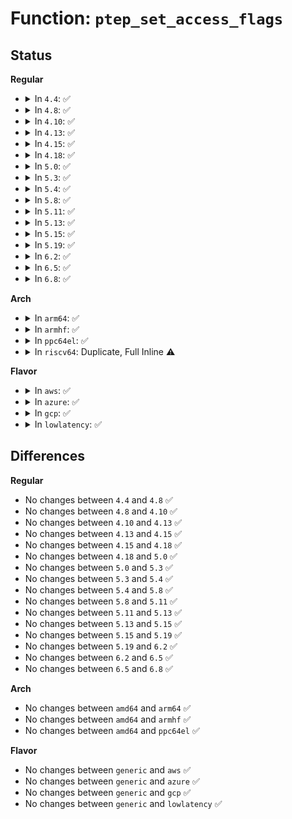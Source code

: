 # Function: <code>ptep_set_access_flags</code>

## Status
<b>Regular</b>
<ul>
<li>
<details>
<summary>In <code>4.4</code>: ✅</summary>

```c
int ptep_set_access_flags(struct vm_area_struct *vma, long unsigned int address, pte_t *ptep, pte_t entry, int dirty);
```

**Collision:** Unique Global

**Inline:** No

**Transformation:** False

**Instances:**

```
In arch/x86/mm/pgtable.c (ffffffff81070f50)
Location: arch/x86/mm/pgtable.c:409
Inline: False
Direct callers:
  - mm/memory.c:do_wp_page
  - mm/memory.c:do_wp_page
  - mm/memory.c:handle_mm_fault
  - mm/hugetlb.c:hugetlb_cow
  - mm/hugetlb.c:hugetlb_fault
```
**Symbols:**

```
ffffffff81070f50-ffffffff81070f7f: ptep_set_access_flags (STB_GLOBAL)
```
</details>
</li>
<li>
<details>
<summary>In <code>4.8</code>: ✅</summary>

```c
int ptep_set_access_flags(struct vm_area_struct *vma, long unsigned int address, pte_t *ptep, pte_t entry, int dirty);
```

**Collision:** Unique Global

**Inline:** No

**Transformation:** False

**Instances:**

```
In arch/x86/mm/pgtable.c (ffffffff81070e90)
Location: arch/x86/mm/pgtable.c:413
Inline: False
Direct callers:
  - mm/memory.c:handle_mm_fault
  - mm/memory.c:do_wp_page
  - mm/memory.c:do_wp_page
  - mm/hugetlb.c:hugetlb_fault
  - mm/hugetlb.c:hugetlb_cow
```
**Symbols:**

```
ffffffff81070e90-ffffffff81070ebf: ptep_set_access_flags (STB_GLOBAL)
```
</details>
</li>
<li>
<details>
<summary>In <code>4.10</code>: ✅</summary>

```c
int ptep_set_access_flags(struct vm_area_struct *vma, long unsigned int address, pte_t *ptep, pte_t entry, int dirty);
```

**Collision:** Unique Global

**Inline:** No

**Transformation:** False

**Instances:**

```
In arch/x86/mm/pgtable.c (ffffffff81074a10)
Location: arch/x86/mm/pgtable.c:413
Inline: False
Direct callers:
  - mm/memory.c:handle_mm_fault
  - mm/memory.c:do_wp_page
  - mm/memory.c:do_wp_page
  - mm/memory.c:finish_mkwrite_fault
  - mm/hugetlb.c:hugetlb_fault
  - mm/hugetlb.c:hugetlb_cow
```
**Symbols:**

```
ffffffff81074a10-ffffffff81074a3f: ptep_set_access_flags (STB_GLOBAL)
```
</details>
</li>
<li>
<details>
<summary>In <code>4.13</code>: ✅</summary>

```c
int ptep_set_access_flags(struct vm_area_struct *vma, long unsigned int address, pte_t *ptep, pte_t entry, int dirty);
```

**Collision:** Unique Global

**Inline:** No

**Transformation:** False

**Instances:**

```
In arch/x86/mm/pgtable.c (ffffffff81073f60)
Location: arch/x86/mm/pgtable.c:423
Inline: False
Direct callers:
  - mm/memory.c:__handle_mm_fault
  - mm/memory.c:do_wp_page
  - mm/memory.c:do_wp_page
  - mm/memory.c:finish_mkwrite_fault
  - mm/hugetlb.c:hugetlb_mcopy_atomic_pte
  - mm/hugetlb.c:hugetlb_fault
  - mm/hugetlb.c:hugetlb_cow
```
**Symbols:**

```
ffffffff81073f60-ffffffff81073f8f: ptep_set_access_flags (STB_GLOBAL)
```
</details>
</li>
<li>
<details>
<summary>In <code>4.15</code>: ✅</summary>

```c
int ptep_set_access_flags(struct vm_area_struct *vma, long unsigned int address, pte_t *ptep, pte_t entry, int dirty);
```

**Collision:** Unique Global

**Inline:** No

**Transformation:** False

**Instances:**

```
In arch/x86/mm/pgtable.c (ffffffff81079990)
Location: arch/x86/mm/pgtable.c:425
Inline: False
Direct callers:
  - mm/memory.c:handle_pte_fault
  - mm/memory.c:do_wp_page
  - mm/memory.c:do_wp_page
  - mm/memory.c:finish_mkwrite_fault
  - mm/hugetlb.c:hugetlb_mcopy_atomic_pte
  - mm/hugetlb.c:hugetlb_fault
  - mm/hugetlb.c:hugetlb_cow
```
**Symbols:**

```
ffffffff81079990-ffffffff810799b3: ptep_set_access_flags (STB_GLOBAL)
```
</details>
</li>
<li>
<details>
<summary>In <code>4.18</code>: ✅</summary>

```c
int ptep_set_access_flags(struct vm_area_struct *vma, long unsigned int address, pte_t *ptep, pte_t entry, int dirty);
```

**Collision:** Unique Global

**Inline:** No

**Transformation:** False

**Instances:**

```
In arch/x86/mm/pgtable.c (ffffffff8107c560)
Location: arch/x86/mm/pgtable.c:430
Inline: False
Direct callers:
  - mm/memory.c:handle_pte_fault
  - mm/memory.c:do_wp_page
  - mm/memory.c:do_wp_page
  - mm/memory.c:finish_mkwrite_fault
  - mm/hugetlb.c:hugetlb_mcopy_atomic_pte
  - mm/hugetlb.c:hugetlb_fault
  - mm/hugetlb.c:hugetlb_cow
```
**Symbols:**

```
ffffffff8107c560-ffffffff8107c583: ptep_set_access_flags (STB_GLOBAL)
```
</details>
</li>
<li>
<details>
<summary>In <code>5.0</code>: ✅</summary>

```c
int ptep_set_access_flags(struct vm_area_struct *vma, long unsigned int address, pte_t *ptep, pte_t entry, int dirty);
```

**Collision:** Unique Global

**Inline:** No

**Transformation:** False

**Instances:**

```
In arch/x86/mm/pgtable.c (ffffffff81082f50)
Location: arch/x86/mm/pgtable.c:496
Inline: False
Direct callers:
  - mm/memory.c:__handle_mm_fault
  - mm/memory.c:do_wp_page
  - mm/memory.c:do_wp_page
  - mm/memory.c:finish_mkwrite_fault
  - mm/memory.c:insert_pfn
  - mm/hugetlb.c:hugetlb_mcopy_atomic_pte
  - mm/hugetlb.c:hugetlb_fault
  - mm/hugetlb.c:hugetlb_cow
```
**Symbols:**

```
ffffffff81082f50-ffffffff81082f7e: ptep_set_access_flags (STB_GLOBAL)
```
</details>
</li>
<li>
<details>
<summary>In <code>5.3</code>: ✅</summary>

```c
int ptep_set_access_flags(struct vm_area_struct *vma, long unsigned int address, pte_t *ptep, pte_t entry, int dirty);
```

**Collision:** Unique Global

**Inline:** No

**Transformation:** False

**Instances:**

```
In arch/x86/mm/pgtable.c (ffffffff81086bb0)
Location: arch/x86/mm/pgtable.c:483
Inline: False
Direct callers:
  - mm/memory.c:__handle_mm_fault
  - mm/memory.c:do_wp_page
  - mm/memory.c:do_wp_page
  - mm/memory.c:finish_mkwrite_fault
  - mm/memory.c:insert_pfn
  - mm/hugetlb.c:hugetlb_mcopy_atomic_pte
  - mm/hugetlb.c:hugetlb_fault
  - mm/hugetlb.c:hugetlb_cow
```
**Symbols:**

```
ffffffff81086bb0-ffffffff81086be6: ptep_set_access_flags (STB_GLOBAL)
```
</details>
</li>
<li>
<details>
<summary>In <code>5.4</code>: ✅</summary>

```c
int ptep_set_access_flags(struct vm_area_struct *vma, long unsigned int address, pte_t *ptep, pte_t entry, int dirty);
```

**Collision:** Unique Global

**Inline:** No

**Transformation:** False

**Instances:**

```
In arch/x86/mm/pgtable.c (ffffffff810878a0)
Location: arch/x86/mm/pgtable.c:479
Inline: False
Direct callers:
  - mm/memory.c:__handle_mm_fault
  - mm/memory.c:do_wp_page
  - mm/memory.c:do_wp_page
  - mm/memory.c:finish_mkwrite_fault
  - mm/memory.c:insert_pfn
  - mm/hugetlb.c:hugetlb_mcopy_atomic_pte
  - mm/hugetlb.c:hugetlb_fault
  - mm/hugetlb.c:hugetlb_cow
```
**Symbols:**

```
ffffffff810878a0-ffffffff810878d6: ptep_set_access_flags (STB_GLOBAL)
```
</details>
</li>
<li>
<details>
<summary>In <code>5.8</code>: ✅</summary>

```c
int ptep_set_access_flags(struct vm_area_struct *vma, long unsigned int address, pte_t *ptep, pte_t entry, int dirty);
```

**Collision:** Unique Global

**Inline:** No

**Transformation:** False

**Instances:**

```
In arch/x86/mm/pgtable.c (ffffffff81089cb0)
Location: arch/x86/mm/pgtable.c:486
Inline: False
Direct callers:
  - mm/memory.c:handle_pte_fault
  - mm/memory.c:wp_page_shared
  - mm/memory.c:finish_mkwrite_fault
  - mm/memory.c:insert_pfn
  - mm/hugetlb.c:hugetlb_mcopy_atomic_pte
  - mm/hugetlb.c:hugetlb_fault
  - mm/hugetlb.c:hugetlb_cow
```
**Symbols:**

```
ffffffff81089cb0-ffffffff81089cf1: ptep_set_access_flags (STB_GLOBAL)
```
</details>
</li>
<li>
<details>
<summary>In <code>5.11</code>: ✅</summary>

```c
int ptep_set_access_flags(struct vm_area_struct *vma, long unsigned int address, pte_t *ptep, pte_t entry, int dirty);
```

**Collision:** Unique Global

**Inline:** No

**Transformation:** False

**Instances:**

```
In arch/x86/mm/pgtable.c (ffffffff81089f30)
Location: arch/x86/mm/pgtable.c:486
Inline: False
Direct callers:
  - mm/memory.c:handle_pte_fault
  - mm/memory.c:wp_page_shared
  - mm/memory.c:finish_mkwrite_fault
  - mm/memory.c:insert_pfn
  - mm/hugetlb.c:hugetlb_mcopy_atomic_pte
  - mm/hugetlb.c:hugetlb_fault
  - mm/hugetlb.c:hugetlb_cow
```
**Symbols:**

```
ffffffff81089f30-ffffffff81089f71: ptep_set_access_flags (STB_GLOBAL)
```
</details>
</li>
<li>
<details>
<summary>In <code>5.13</code>: ✅</summary>

```c
int ptep_set_access_flags(struct vm_area_struct *vma, long unsigned int address, pte_t *ptep, pte_t entry, int dirty);
```

**Collision:** Unique Global

**Inline:** No

**Transformation:** False

**Instances:**

```
In arch/x86/mm/pgtable.c (ffffffff8108ab90)
Location: arch/x86/mm/pgtable.c:486
Inline: False
Direct callers:
  - mm/memory.c:handle_pte_fault
  - mm/memory.c:wp_page_reuse
  - mm/memory.c:insert_pfn
  - mm/hugetlb.c:hugetlb_mcopy_atomic_pte
  - mm/hugetlb.c:hugetlb_fault
  - mm/hugetlb.c:hugetlb_cow
```
**Symbols:**

```
ffffffff8108ab90-ffffffff8108abd1: ptep_set_access_flags (STB_GLOBAL)
```
</details>
</li>
<li>
<details>
<summary>In <code>5.15</code>: ✅</summary>

```c
int ptep_set_access_flags(struct vm_area_struct *vma, long unsigned int address, pte_t *ptep, pte_t entry, int dirty);
```

**Collision:** Unique Global

**Inline:** No

**Transformation:** False

**Instances:**

```
In arch/x86/mm/pgtable.c (ffffffff8109a130)
Location: arch/x86/mm/pgtable.c:486
Inline: False
Direct callers:
  - mm/memory.c:handle_pte_fault
  - mm/memory.c:finish_mkwrite_fault
  - mm/memory.c:insert_pfn
  - mm/hugetlb.c:hugetlb_mcopy_atomic_pte
  - mm/hugetlb.c:hugetlb_fault
  - mm/hugetlb.c:hugetlb_cow
```
**Symbols:**

```
ffffffff8109a130-ffffffff8109a171: ptep_set_access_flags (STB_GLOBAL)
```
</details>
</li>
<li>
<details>
<summary>In <code>5.19</code>: ✅</summary>

```c
int ptep_set_access_flags(struct vm_area_struct *vma, long unsigned int address, pte_t *ptep, pte_t entry, int dirty);
```

**Collision:** Unique Global

**Inline:** No

**Transformation:** False

**Instances:**

```
In arch/x86/mm/pgtable.c (ffffffff810ad210)
Location: arch/x86/mm/pgtable.c:486
Inline: False
Direct callers:
  - mm/memory.c:handle_pte_fault
  - mm/memory.c:finish_mkwrite_fault
  - mm/memory.c:insert_pfn
  - mm/hugetlb.c:hugetlb_mcopy_atomic_pte
  - mm/hugetlb.c:hugetlb_fault
  - mm/hugetlb.c:hugetlb_wp
  - mm/hugetlb.c:hugetlb_wp
```
**Symbols:**

```
ffffffff810ad210-ffffffff810ad27b: ptep_set_access_flags (STB_GLOBAL)
```
</details>
</li>
<li>
<details>
<summary>In <code>6.2</code>: ✅</summary>

```c
int ptep_set_access_flags(struct vm_area_struct *vma, long unsigned int address, pte_t *ptep, pte_t entry, int dirty);
```

**Collision:** Unique Global

**Inline:** No

**Transformation:** False

**Instances:**

```
In arch/x86/mm/pgtable.c (ffffffff810c72c0)
Location: arch/x86/mm/pgtable.c:490
Inline: False
Direct callers:
  - mm/memory.c:handle_pte_fault
  - mm/memory.c:finish_mkwrite_fault
  - mm/memory.c:insert_pfn
  - mm/hugetlb.c:hugetlb_fault
  - mm/hugetlb.c:hugetlb_wp
  - mm/hugetlb.c:hugetlb_wp
```
**Symbols:**

```
ffffffff810c72c0-ffffffff810c732b: ptep_set_access_flags (STB_GLOBAL)
```
</details>
</li>
<li>
<details>
<summary>In <code>6.5</code>: ✅</summary>

```c
int ptep_set_access_flags(struct vm_area_struct *vma, long unsigned int address, pte_t *ptep, pte_t entry, int dirty);
```

**Collision:** Unique Global

**Inline:** No

**Transformation:** False

**Instances:**

```
In arch/x86/mm/pgtable.c (ffffffff810caa10)
Location: arch/x86/mm/pgtable.c:490
Inline: False
Direct callers:
  - mm/memory.c:handle_pte_fault
  - mm/memory.c:finish_mkwrite_fault
  - mm/memory.c:insert_pfn
  - mm/hugetlb.c:hugetlb_fault
  - mm/hugetlb.c:hugetlb_wp
  - mm/hugetlb.c:hugetlb_wp
```
**Symbols:**

```
ffffffff810caa10-ffffffff810caa7b: ptep_set_access_flags (STB_GLOBAL)
```
</details>
</li>
<li>
<details>
<summary>In <code>6.8</code>: ✅</summary>

```c
int ptep_set_access_flags(struct vm_area_struct *vma, long unsigned int address, pte_t *ptep, pte_t entry, int dirty);
```

**Collision:** Unique Global

**Inline:** No

**Transformation:** False

**Instances:**

```
In arch/x86/mm/pgtable.c (ffffffff810d2f60)
Location: arch/x86/mm/pgtable.c:502
Inline: False
Direct callers:
  - mm/memory.c:handle_pte_fault
  - mm/memory.c:finish_mkwrite_fault
  - mm/memory.c:insert_pfn
  - mm/hugetlb.c:hugetlb_fault
  - mm/hugetlb.c:hugetlb_wp
  - mm/hugetlb.c:hugetlb_wp
```
**Symbols:**

```
ffffffff810d2f60-ffffffff810d2fcb: ptep_set_access_flags (STB_GLOBAL)
```
</details>
</li>
</ul>
<b>Arch</b>
<ul>
<li>
<details>
<summary>In <code>arm64</code>: ✅</summary>

```c
int ptep_set_access_flags(struct vm_area_struct *vma, long unsigned int address, pte_t *ptep, pte_t entry, int dirty);
```

**Collision:** Unique Global

**Inline:** No

**Transformation:** False

**Instances:**

```
In arch/arm64/mm/fault.c (ffff8000100ad210)
Location: arch/arm64/mm/fault.c:197
Inline: False
Direct callers:
  - arch/arm64/mm/hugetlbpage.c:huge_ptep_set_access_flags
  - mm/memory.c:__handle_mm_fault
  - mm/memory.c:do_wp_page
  - mm/memory.c:do_wp_page
  - mm/memory.c:finish_mkwrite_fault
  - mm/memory.c:insert_pfn
  - mm/huge_memory.c:do_huge_pmd_wp_page
  - mm/huge_memory.c:huge_pmd_set_accessed
  - mm/huge_memory.c:touch_pmd
  - mm/huge_memory.c:vmf_insert_pfn_pmd
```
**Symbols:**

```
ffff8000100ad210-ffff8000100ad308: ptep_set_access_flags (STB_GLOBAL)
```
</details>
</li>
<li>
<details>
<summary>In <code>armhf</code>: ✅</summary>

```c
int ptep_set_access_flags(struct vm_area_struct *vma, long unsigned int address, pte_t *ptep, pte_t entry, int dirty);
```

**Collision:** Unique Global

**Inline:** No

**Transformation:** False

**Instances:**

```
In mm/pgtable-generic.c (c0525484)
Location: mm/pgtable-generic.c:55
Inline: False
Direct callers:
  - mm/memory.c:handle_mm_fault
  - mm/memory.c:do_wp_page
  - mm/memory.c:do_wp_page
  - mm/memory.c:finish_mkwrite_fault
  - mm/memory.c:insert_pfn
```
**Symbols:**

```
c0525484-c052552c: ptep_set_access_flags (STB_GLOBAL)
```
</details>
</li>
<li>
<details>
<summary>In <code>ppc64el</code>: ✅</summary>

```c
int ptep_set_access_flags(struct vm_area_struct *vma, long unsigned int address, pte_t *ptep, pte_t entry, int dirty);
```

**Collision:** Unique Global

**Inline:** No

**Transformation:** False

**Instances:**

```
In arch/powerpc/mm/pgtable.c (c000000000087eb0)
Location: arch/powerpc/mm/pgtable.c:208
Inline: False
Direct callers:
  - mm/memory.c:__handle_mm_fault
  - mm/memory.c:do_wp_page
  - mm/memory.c:do_wp_page
  - mm/memory.c:finish_mkwrite_fault
  - mm/memory.c:insert_pfn
```
**Symbols:**

```
c000000000087eb0-c00000000008800c: ptep_set_access_flags (STB_GLOBAL)
```
</details>
</li>
<li>
<details>
<summary>In <code>riscv64</code>: Duplicate, Full Inline ⚠️</summary>

**Collision:** Static Duplication

**Inline:** Full

**Transformation:** False

**Instances:**

```
In mm/memory.c (ffffffe000209974)
Location: arch/riscv/include/asm/pgtable.h:349
Inline: True
Inline callers:
  - mm/memory.c:__handle_mm_fault
  - mm/memory.c:do_wp_page
  - mm/memory.c:do_wp_page
  - mm/memory.c:do_wp_page
  - mm/memory.c:do_wp_page
  - mm/memory.c:finish_mkwrite_fault
  - mm/memory.c:insert_pfn
```
```
In mm/hugetlb.c (ffffffe00023179a)
Location: arch/riscv/include/asm/pgtable.h:349
Inline: True
Inline callers:
  - mm/hugetlb.c:hugetlb_fault
  - mm/hugetlb.c:hugetlb_cow
```
</details>
</li>
</ul>
<b>Flavor</b>
<ul>
<li>
<details>
<summary>In <code>aws</code>: ✅</summary>

```c
int ptep_set_access_flags(struct vm_area_struct *vma, long unsigned int address, pte_t *ptep, pte_t entry, int dirty);
```

**Collision:** Unique Global

**Inline:** No

**Transformation:** False

**Instances:**

```
In arch/x86/mm/pgtable.c (ffffffff810868a0)
Location: arch/x86/mm/pgtable.c:479
Inline: False
Direct callers:
  - mm/memory.c:__handle_mm_fault
  - mm/memory.c:do_wp_page
  - mm/memory.c:do_wp_page
  - mm/memory.c:finish_mkwrite_fault
  - mm/memory.c:insert_pfn
  - mm/hugetlb.c:hugetlb_mcopy_atomic_pte
  - mm/hugetlb.c:hugetlb_fault
  - mm/hugetlb.c:hugetlb_cow
```
**Symbols:**

```
ffffffff810868a0-ffffffff810868d6: ptep_set_access_flags (STB_GLOBAL)
```
</details>
</li>
<li>
<details>
<summary>In <code>azure</code>: ✅</summary>

```c
int ptep_set_access_flags(struct vm_area_struct *vma, long unsigned int address, pte_t *ptep, pte_t entry, int dirty);
```

**Collision:** Unique Global

**Inline:** No

**Transformation:** False

**Instances:**

```
In arch/x86/mm/pgtable.c (ffffffff81075580)
Location: arch/x86/mm/pgtable.c:479
Inline: False
Direct callers:
  - mm/memory.c:__handle_mm_fault
  - mm/memory.c:do_wp_page
  - mm/memory.c:do_wp_page
  - mm/memory.c:finish_mkwrite_fault
  - mm/memory.c:insert_pfn
  - mm/hugetlb.c:hugetlb_mcopy_atomic_pte
  - mm/hugetlb.c:hugetlb_fault
  - mm/hugetlb.c:hugetlb_cow
```
**Symbols:**

```
ffffffff81075580-ffffffff810755a5: ptep_set_access_flags (STB_GLOBAL)
```
</details>
</li>
<li>
<details>
<summary>In <code>gcp</code>: ✅</summary>

```c
int ptep_set_access_flags(struct vm_area_struct *vma, long unsigned int address, pte_t *ptep, pte_t entry, int dirty);
```

**Collision:** Unique Global

**Inline:** No

**Transformation:** False

**Instances:**

```
In arch/x86/mm/pgtable.c (ffffffff81086850)
Location: arch/x86/mm/pgtable.c:479
Inline: False
Direct callers:
  - mm/memory.c:__handle_mm_fault
  - mm/memory.c:do_wp_page
  - mm/memory.c:do_wp_page
  - mm/memory.c:finish_mkwrite_fault
  - mm/memory.c:insert_pfn
  - mm/hugetlb.c:hugetlb_mcopy_atomic_pte
  - mm/hugetlb.c:hugetlb_fault
  - mm/hugetlb.c:hugetlb_cow
```
**Symbols:**

```
ffffffff81086850-ffffffff81086886: ptep_set_access_flags (STB_GLOBAL)
```
</details>
</li>
<li>
<details>
<summary>In <code>lowlatency</code>: ✅</summary>

```c
int ptep_set_access_flags(struct vm_area_struct *vma, long unsigned int address, pte_t *ptep, pte_t entry, int dirty);
```

**Collision:** Unique Global

**Inline:** No

**Transformation:** False

**Instances:**

```
In arch/x86/mm/pgtable.c (ffffffff81088980)
Location: arch/x86/mm/pgtable.c:479
Inline: False
Direct callers:
  - mm/memory.c:__handle_mm_fault
  - mm/memory.c:do_wp_page
  - mm/memory.c:do_wp_page
  - mm/memory.c:finish_mkwrite_fault
  - mm/memory.c:insert_pfn
  - mm/hugetlb.c:hugetlb_mcopy_atomic_pte
  - mm/hugetlb.c:hugetlb_fault
  - mm/hugetlb.c:hugetlb_cow
```
**Symbols:**

```
ffffffff81088980-ffffffff810889b6: ptep_set_access_flags (STB_GLOBAL)
```
</details>
</li>
</ul>

## Differences
<b>Regular</b>
<ul>
<li>
No changes between <code>4.4</code> and <code>4.8</code> ✅
</li>
<li>
No changes between <code>4.8</code> and <code>4.10</code> ✅
</li>
<li>
No changes between <code>4.10</code> and <code>4.13</code> ✅
</li>
<li>
No changes between <code>4.13</code> and <code>4.15</code> ✅
</li>
<li>
No changes between <code>4.15</code> and <code>4.18</code> ✅
</li>
<li>
No changes between <code>4.18</code> and <code>5.0</code> ✅
</li>
<li>
No changes between <code>5.0</code> and <code>5.3</code> ✅
</li>
<li>
No changes between <code>5.3</code> and <code>5.4</code> ✅
</li>
<li>
No changes between <code>5.4</code> and <code>5.8</code> ✅
</li>
<li>
No changes between <code>5.8</code> and <code>5.11</code> ✅
</li>
<li>
No changes between <code>5.11</code> and <code>5.13</code> ✅
</li>
<li>
No changes between <code>5.13</code> and <code>5.15</code> ✅
</li>
<li>
No changes between <code>5.15</code> and <code>5.19</code> ✅
</li>
<li>
No changes between <code>5.19</code> and <code>6.2</code> ✅
</li>
<li>
No changes between <code>6.2</code> and <code>6.5</code> ✅
</li>
<li>
No changes between <code>6.5</code> and <code>6.8</code> ✅
</li>
</ul>
<b>Arch</b>
<ul>
<li>
No changes between <code>amd64</code> and <code>arm64</code> ✅
</li>
<li>
No changes between <code>amd64</code> and <code>armhf</code> ✅
</li>
<li>
No changes between <code>amd64</code> and <code>ppc64el</code> ✅
</li>
</ul>
<b>Flavor</b>
<ul>
<li>
No changes between <code>generic</code> and <code>aws</code> ✅
</li>
<li>
No changes between <code>generic</code> and <code>azure</code> ✅
</li>
<li>
No changes between <code>generic</code> and <code>gcp</code> ✅
</li>
<li>
No changes between <code>generic</code> and <code>lowlatency</code> ✅
</li>
</ul>

